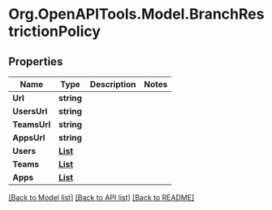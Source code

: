 # Org.OpenAPITools.Model.BranchRestrictionPolicy

## Properties

Name | Type | Description | Notes
------------ | ------------- | ------------- | -------------
**Url** | **string** |  | 
**UsersUrl** | **string** |  | 
**TeamsUrl** | **string** |  | 
**AppsUrl** | **string** |  | 
**Users** | [**List<RepositoryTemplateRepositoryOwner>**](RepositoryTemplateRepositoryOwner.md) |  | 
**Teams** | [**List<BranchRestrictionPolicyTeamsInner>**](BranchRestrictionPolicyTeamsInner.md) |  | 
**Apps** | [**List<BranchRestrictionPolicyAppsInner>**](BranchRestrictionPolicyAppsInner.md) |  | 

[[Back to Model list]](../README.md#documentation-for-models) [[Back to API list]](../README.md#documentation-for-api-endpoints) [[Back to README]](../README.md)

